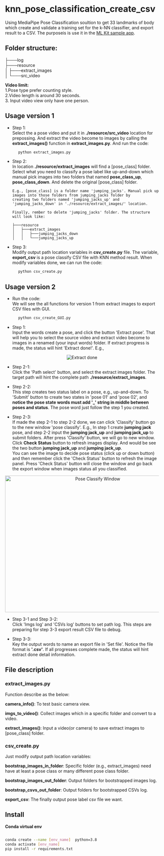 # knn_pose_classification_create_csv
Using MediaPipe Pose Classification soultion to get 33 landmarks of body which create and validate a training set for the k-NN classifier, and export result to a CSV. The purposeis is use it in the [ML Kit sample app](https://developers.google.com/ml-kit/vision/pose-detection/classifying-poses#4_integrate_with_the_ml_kit_quickstart_app). 


## Folder structure:     
├───log     
├───resource     
│  ├───extract_images      
│  └───src_video     

**Video limit:**   
1.Pose type prefer counting style.   
2.Video length is around 30 seconds.   
3. Input video view only have one person.   

## Usage version 1      
*   Step 1:   
  Select the a pose video and put it in **./resource/src_video** location for prepossing. And extract the video become to images by calling the **extract_images()** function in **extract_images.py**. And run the code:      
  ```bash
		python extract_images.py   
```   
*   Step 2:   
  In location **./resource/extract_images** will find a [pose_class] folder. Select what you need to classify a pose label like up-and-down which manual pick images into two folders that named **pose_class_up**, **pose_class_down**. And delete the original [pose_class] folder.   
        
		E.g., [pose_class] is a folder name 'jumping_jacks'. Manual pick up images into those folders from jumping_jacks folder by   
		creating two folders named 'jumping_jacks_up' and 'jumping_jacks_down' in './resource/extract_images/' location.   
		
		Finally, rember to delete 'jumping_jacks' folder. The structure will look like:   
		
		├───resource   
		│   ├───extract_images   
		│   │   ├───jumping_jacks_down   
		│   │   └───jumping_jacks_up     

*   Step 3:   
  Modify output path location variables in **csv_create.py** file. The variable, **export_csv** is a pose classify CSV file with KNN method result. When modify variables done, we can run the code:   
  ```bash
		python csv_create.py  
```   
## Usage version 2  
*   Run the code:   
We will see the all functions for version 1 from extract images to export CSV files with GUI. 
  ```bash
		python csv_create_GUI.py  
```   
*   Step 1:   
Input the words create a pose, and click the button 'Extract pose'. That will help you to select the source video and extract video become to images in a renamed (your input words) folder. If extract progress is made, the status will hint 'Extract done!'.  E.g.,    
<div align="center">
<img src="https://user-images.githubusercontent.com/19554347/162134888-dcaef1b4-3f68-49fb-b5a1-1d19670f596e.png" alt="Extract done" >
</div>      

*   Step 2-1:   
Click the 'Path select' button, and select the extract images folder. The target path will hint the complete path **./resource/extract_images**.   

*   Step 2-2:   
This step creates two status label on a pose, e.g., up-and-down. To 'Submit' button to create two states in 'pose 01' and 'pose 02', and **notice the pose state words must add '_' string in middle between poses and status**. The pose word just follow the step 1 you created.   

*   Step 2-3:   
If made the step 2-1 to step 2-2 done, we can click 'Classify' button go to the new window 'pose classify'. E.g., In step 1 create **jumping jack** pose, and step 2-2 input the **jumping jack_up** and **jumping jack_up** to submit folders. After press 'Classify' button, we will go to new window. Click **Check Status** button to refresh images display. And would be see the two button **jumping jack_up** and **jumping jack_up**.   
You can see the image to decide pose status (click up or down button) and then remember click the 'Check Status' button to refresh the image panel. Press 'Check Status' button will close the window and go back the export window when images status all you classified.      

<div align="center">
<img src="https://user-images.githubusercontent.com/19554347/162129252-650c976e-69a2-4020-8a06-c585ee945979.png" width="591px" height="448px" alt="Pose Classify Window" >
</div>   

*   Step 3-1 and Step 3-2:    
Click 'Imgs log' and 'CSVs log' buttons to set path log. This steps are preparing for step 3-3 export result CSV file to debug.   

*   Step 3-3:   
Key the output words to name an export file  in 'Set file'. Notice the file format is **'.csv'**. If all progresses complete made, the status will hint extract done detail information.    

## File description    

### extract_images.py   
Function describe as the below:   

**camera_info()**: To test basic camera view.

**imgs_to_video()**: Collect images which in a specific folder and convert to a video. 

**extract_images()**: Input a video(or camera) to save extract images to [pose_class] folder.

### csv_create.py   
Just modify output path location variables:   

**bootstrap_images_in_folder**: Specific folder (e.g., extract_images) need have at least a pose class or many different pose class folder.

**bootstrap_images_out_folder**: Output folders for bootstrapped images log.

**bootstrap_csvs_out_folder**: Output folders for bootstrapped CSVs log.

**export_csv**: The finally output pose label csv file we want.
		
## Install  

**Conda virtual env**  
```bash

conda create --name [env_name]  python=3.8
conda activate [env_name]
pip install -r requirements.txt
```   

